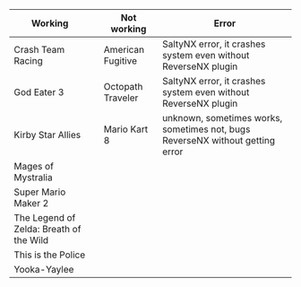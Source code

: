 | Working |  | Not working | Error |
| ------------- | ------------- | ------------- | ------------- |
| Crash Team Racing |  | American Fugitive | SaltyNX error, it crashes system even without ReverseNX plugin |
| God Eater 3 |  | Octopath Traveler  | SaltyNX error, it crashes system even without ReverseNX plugin |
| Kirby Star Allies |  | Mario Kart 8 | unknown, sometimes works, sometimes not, bugs ReverseNX without getting error |
| Mages of Mystralia |  |   |   |
| Super Mario Maker 2 |  |   |   |
| The Legend of Zelda: Breath of the Wild |   |   |
| This is the Police |  |   |   |
| Yooka-Yaylee |  |   |   |
